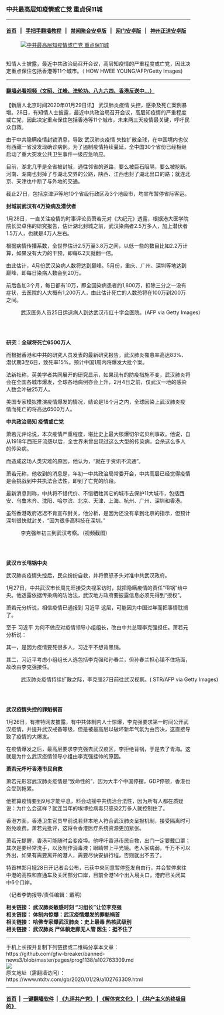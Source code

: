 ### 中共最高层知疫情或亡党 重点保11城
------------------------

#### [首页](https://github.com/gfw-breaker/banned-news3/blob/master/README.md) &nbsp;&nbsp;|&nbsp;&nbsp; [手把手翻墙教程](https://github.com/gfw-breaker/guides/wiki) &nbsp;&nbsp;|&nbsp;&nbsp; [禁闻聚合安卓版](https://github.com/gfw-breaker/bn-android) &nbsp;&nbsp;|&nbsp;&nbsp; [网门安卓版](https://github.com/oGate2/oGate) &nbsp;&nbsp;|&nbsp;&nbsp; [神州正道安卓版](https://github.com/SzzdOgate/update) 



<div><div class="featured_image">
 <a href="https://i.ntdtv.com/assets/uploads/2020/01/GettyImages-598858098.jpg" target="_blank">
  <figure>
   <img alt="中共最高层知疫情或亡党 重点保11城" src="https://i.ntdtv.com/assets/uploads/2020/01/GettyImages-598858098-800x450.jpg"/>
  </figure><br/>
 </a>
 <span class="caption">
  知情人士披露，最近中共政治局召开会议，高层知疫情的严重程度或亡党，因此决定重点保住包括香港等11个城市。（ HOW HWEE YOUNG/AFP/Getty Images)
 </span>
</div>
</div><hr/>

#### [翻墙必看视频（文昭、江峰、法轮功、八九六四、香港反送中...）](http://167.172.214.107/home.html)

<div><div class="post_content" itemprop="articleBody">
 <p>
  【新唐人北京时间2020年01月29日讯】
  <ok href="https://www.ntdtv.com/gb/442749.htm">
   武汉肺炎疫情
  </ok>
  失控，感染及死亡案例暴增。28日，有知情人士披露，最近中共政治局召开会议，高层知疫情的严重程度或亡党，因此决定重点保住包括香港等11个城市，未来两三天疫情最关键，呼吁民众自救。
 </p>
 <p>
  由于中共隐瞒疫情封锁消息，导致
  <ok href="https://www.ntdtv.com/gb/442749.htm">
   武汉肺炎疫情
  </ok>
  失控扩散全球，在中国境内也仅有西藏一省没发现确诊病例。为了遏制疫情持续蔓延，全中国30个省份已经相继启动了重大突发公共卫生事件一级应急响应。
 </p>
 <p>
  目前，湖北几乎是全省被封城，通往邻省的道路，要么被巨石阻隔，要么被挖断。河南、湖南也封掉了与湖北交界的公路，陕西、江西也封了湖北出口的路；就连北京、天津也中断了与外地的交通。
 </p>
 <p>
  截止27日，包括京津沪等地10个省级行政区及3个地级市，均宣布暂停省际客运。
 </p>
 <p>
  <strong>
   封城前武汉有4万染病及潜伏者
  </strong>
 </p>
 <p>
  1月28日，一直关注疫情的时事评论员萧若元对《大纪元》透露，根据港大医学院院长梁卓伟的研究报告，估计湖北封城之前，武汉染病者2.5万多人，加上潜伏者1.5万人，也就是4万人左右。
 </p>
 <p>
  根据病情传播系数，全世界估计2.5万至3.8万之间，以低一些的数目比如2.2万计算，如果没有大力的干预，即每6.2天就翻一倍。
 </p>
 <p>
  由此估计，4月份武汉染病人数将达到巅峰。5月份，重庆、广州、深圳等地达到巅峰，即每日染病人数会到20万。
 </p>
 <p>
  前后各加3个月，每日都有10万，即全国染病患者约1,800万，扣除三分之一没有症状，去医院的人大概有1,200万人，由此估计死亡的人数恐将在100万到200万之间。
 </p>
 <figure class="wp-caption alignnone" id="attachment_102763090" style="width: 600px">
  <ok href="https://i.ntdtv.com/assets/uploads/2020/01/GettyImages-1196292480-1.jpg">
   <img alt="" class="size-medium wp-image-102763090" src="https://i.ntdtv.com/assets/uploads/2020/01/GettyImages-1196292480-1-600x349.jpg"/>
  </ok>
  <br/><figcaption class="wp-caption-text">
   武汉医务人员25日运送病人到达武汉市红十字会医院。(AFP via Getty Images)
  </figcaption><br/>
 </figure><br/>
 <p>
  <strong>
   研究：全球将死亡6500万人
  </strong>
 </p>
 <p>
  而根据香港和中共的研究人员发表的最新研究报告，武汉肺炎罹患率高达83%、潜伏期3至6日，致死率15%。预计中国1周内将爆发大批个案。
 </p>
 <p>
  法新社称，英美学者共同展开的研究显示，如果现有的防疫措施不变，武汉肺炎将会在全国各城市爆发，全球各地病例亦会上升，2月4日之前，仅武汉一地的感染人数会冲破25万人。
 </p>
 <p>
  美国专家模拟推演疫情爆发的情况，结论是18个月之内，全球因染上武汉肺炎疫情而死亡的将高达6500万人。
 </p>
 <p>
  <strong>
   中共政治局知
   <ok href="https://www.ntdtv.com/gb/疫情或亡党.htm">
    疫情或亡党
   </ok>
  </strong>
 </p>
 <p>
  萧若元评论说，本次疫情严重程度，堪比史上最大核爆切尔诺贝利事故。他说，自从1918年西班牙流感以后，全世界未曾出现过这么大型的传染病，会杀这么多人的传染病。
 </p>
 <p>
  而造成这场人类灾难的原因，他认为，“就在于资讯不流通”。
 </p>
 <p>
  萧若元称，他收到的消息是，年初一中共政治局常委开会，中共高层已经觉得疫情是会挑战到中共执法合法性，即到了亡党的阶段。
 </p>
 <p>
  最新消息则称，中共将不惜代价、不惜牺牲其它的城市去保护11大城市，包括西安、乌鲁木齐、沈阳、哈尔滨、北京、天津、上海、杭州、广州、深圳和香港。
 </p>
 <p>
  虽然香港政府迟迟不肯宣布封关，他分析，是因为还没有拿到北京的指示，但预计深圳很快就封关，“因为很多高科技在深圳。”
 </p>
 <figure class="wp-caption alignnone" id="attachment_102762382" style="width: 600px">
  <ok href="https://i.ntdtv.com/assets/uploads/2020/01/1-439.jpg">
   <img alt="" class="size-medium wp-image-102762382" src="https://i.ntdtv.com/assets/uploads/2020/01/1-439-600x338.jpg"/>
  </ok>
  <br/><figcaption class="wp-caption-text">
   李克强年初三到武汉考察。（视频截图）
  </figcaption><br/>
 </figure><br/>
 <p>
  <strong>
   武汉市长甩锅中央
  </strong>
 </p>
 <p>
  武汉肺炎疫情失控后，民众纷纷自救，并将愤怒矛头对准中共武汉政府。
 </p>
 <p>
  1月27日，中共武汉市长周先旺接受央视采访时，就把隐瞒疫情的责任“甩锅”给中央。他透露依据传染病的防治法，武汉地方政府要披露信息必须先得到“授权”。
 </p>
 <p>
  萧若元分析说，相信疫情已通报到
  <ok href="https://www.ntdtv.com/gb/习近平.htm">
   习近平
  </ok>
  这层，可能因为中国过年而把事情耽搁了。
 </p>
 <p>
  至于
  <ok href="https://www.ntdtv.com/gb/习近平.htm">
   习近平
  </ok>
  为何不做应对疫情领导小组组长，改由中共总理李克强担任。萧若元分析说：
 </p>
 <p>
  其一，是因为疫情要死很多人，习近平不想背黑锅。
 </p>
 <p>
  其二，习近平考虑小组组长人选包括李克强和孙春兰，但孙春兰担心镇不住场面，故改由李克强接任。
 </p>
 <figure class="wp-caption alignnone" id="attachment_102762769" style="width: 600px">
  <ok href="https://i.ntdtv.com/assets/uploads/2020/01/GettyImages-1196683990.jpg">
   <img alt="" class="size-medium wp-image-102762769" src="https://i.ntdtv.com/assets/uploads/2020/01/GettyImages-1196683990-600x338.jpg"/>
  </ok>
  <br/><figcaption class="wp-caption-text">
   武汉肺炎疫情持续扩散之际，李克强27日前往武汉视察。( STR/AFP via Getty Images)
  </figcaption><br/>
 </figure><br/>
 <p>
  <strong>
   武汉疫情失控的罪魁祸首
  </strong>
 </p>
 <p>
  1月26日，有推特网友披露，有中共体制内人士惊爆，李克强要求第一时间公开武汉疫情，并提升武汉戒备等级，但是被最高层以破坏新年气氛为由否决，这直接导致了疫情的大爆发。
 </p>
 <p>
  在疫情爆发之后，最高层要求李克强去武汉疫区，李拒绝背锅，于是去了青海。这就是为什么武汉疫情领导小组由李克强挂帅的原因。
 </p>
 <p>
  <strong>
   萧若元呼吁香港市民自救
  </strong>
 </p>
 <p>
  萧若元形容武汉肺炎疫情是“致命性的”，因为大半个中国停摆，GDP停顿，香港也会受到拖累。
 </p>
 <p>
  他推算疫情要到9月才能平息，料会动摇中共统治合法性，因为所有人都在质疑说：为什么会这样？就连当年的埃博拉病毒只感染2万多人就控制住了。
 </p>
 <p>
  香港方面，香港卫生官员早前说若非本地人符合武汉肺炎呈报机制，接受隔离时可豁免收费。萧若元批评，这将令香港医疗系统资源更加紧张。
 </p>
 <p>
  萧若元提醒，香港可能随时会变疫埠。他呼吁香港市民自救，出门一定要戴口罩；其次是要经常洗手，以及制作消毒液；眼睛带上平光镜。老人家病弱，千万不可以外出，如果有需要离开的港人，需要尽快安排行程，否则就出不去了。
 </p>
 <p>
  特首林郑月娥28日开记者会公布，已获中央同意暂停签发自由行，并会暂停来往中港的高铁和直通车及关闭部分口岸，目前全港14个出入境关口，港府已关闭其中6个口岸。
 </p>
 <p>
  （记者李韵报导/责任编辑：戴明）
 </p>
 <p>
  <strong>
   相关链接：
   <ok href="https://www.ntdtv.com/gb/2020/01/27/a102761866.html" rel="noopener" target="_blank">
    武汉肺炎敏感时刻 “习组长”让位李克强
   </ok>
  </strong>
  <br/>
  <strong>
   相关链接：
   <ok href="https://www.ntdtv.com/gb/2020/01/28/a102762628.html" rel="noopener" target="_blank">
    体制内惊爆：武汉疫情爆发的罪魁祸首
   </ok>
  </strong>
  <br/>
  <strong>
   相关链接：
   <ok href="https://www.ntdtv.com/gb/2020/01/26/a102761208.html" rel="noopener" target="_blank">
    哈佛专家爆武汉肺炎：史上最毒 热核武级别
   </ok>
  </strong>
  <br/>
  <strong>
   相关链接：
   <ok href="https://www.ntdtv.com/gb/2020/01/25/a102760462.html" rel="noopener" target="_blank">
    武汉肺炎 尸体躺走廊无人管 医生：挺不住了
   </ok>
  </strong>
 </p>
 <div class="single_ad">
 </div>
</div>
</div>
<hr/>
手机上长按并复制下列链接或二维码分享本文章：<br/>
https://github.com/gfw-breaker/banned-news3/blob/master/pages/prog1138/a102763309.md <br/>
<a href='https://github.com/gfw-breaker/banned-news3/blob/master/pages/prog1138/a102763309.md'><img src='https://github.com/gfw-breaker/banned-news3/blob/master/pages/prog1138/a102763309.md.png'/></a> <br/>
原文地址（需翻墙访问）：https://www.ntdtv.com/gb/2020/01/29/a102763309.html


------------------------
#### [首页](https://github.com/gfw-breaker/banned-news3/blob/master/README.md) &nbsp;|&nbsp; [一键翻墙软件](https://github.com/gfw-breaker/nogfw/blob/master/README.md) &nbsp;| [《九评共产党》](https://github.com/gfw-breaker/9ping.md/blob/master/README.md#九评之一评共产党是什么) | [《解体党文化》](https://github.com/gfw-breaker/jtdwh.md/blob/master/README.md) | [《共产主义的终极目的》](https://github.com/gfw-breaker/gczydzjmd.md/blob/master/README.md)


<img src='http://gfw-breaker.win/banned-news3/pages/prog1138/a102763309.md' width='0px' height='0px'/>
